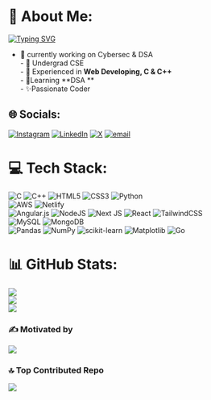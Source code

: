 # 💫 About Me:
[![Typing SVG](https://readme-typing-svg.demolab.com?font=Fira+Code&duration=2500&pause=500&width=435&lines=CSE+Undergrad;Cybersecurity+Enthusiast;Practicing+DSA)](https://git.io/typing-svg)
- 🔭 currently working on Cybersec & DSA<br>- 📗 Undergrad CSE<br>- 📙 Experienced in **Web Developing, C & C++**<br>- 📕Learning **DSA **<br>- ✨Passionate Coder 


## 🌐 Socials:
[![Instagram](https://img.shields.io/badge/Instagram-%23E4405F.svg?logo=Instagram&logoColor=white)](https://instagram.com/t) [![LinkedIn](https://img.shields.io/badge/LinkedIn-%230077B5.svg?logo=linkedin&logoColor=white)](https://linkedin.com/in/tirth1356) [![X](https://img.shields.io/badge/X-black.svg?logo=X&logoColor=white)](https://x.com/tirth1356) [![email](https://img.shields.io/badge/Email-D14836?logo=gmail&logoColor=white)](mailto:tirthpatel1356@gmail.com) 

# 💻 Tech Stack:
![C](https://img.shields.io/badge/c-%2300599C.svg?style=flat&logo=c&logoColor=white) ![C++](https://img.shields.io/badge/c++-%2300599C.svg?style=flat&logo=c%2B%2B&logoColor=white) ![HTML5](https://img.shields.io/badge/html5-%23E34F26.svg?style=flat&logo=html5&logoColor=white) ![CSS3](https://img.shields.io/badge/css3-%231572B6.svg?style=flat&logo=css3&logoColor=white) ![Python](https://img.shields.io/badge/python-3670A0?style=flat&logo=python&logoColor=ffdd54) 
<br>
![AWS](https://img.shields.io/badge/AWS-%23FF9900.svg?style=flat&logo=amazon-aws&logoColor=white) ![Netlify](https://img.shields.io/badge/netlify-%23000000.svg?style=flat&logo=netlify&logoColor=#00C7B7) 
<br>
![Angular.js](https://img.shields.io/badge/angular.js-%23E23237.svg?style=flat&logo=angularjs&logoColor=white) ![NodeJS](https://img.shields.io/badge/node.js-6DA55F?style=flat&logo=node.js&logoColor=white) ![Next JS](https://img.shields.io/badge/Next-black?style=flat&logo=next.js&logoColor=white) ![React](https://img.shields.io/badge/react-%2320232a.svg?style=flat&logo=react&logoColor=%2361DAFB) ![TailwindCSS](https://img.shields.io/badge/tailwindcss-%2338B2AC.svg?style=flat&logo=tailwind-css&logoColor=white)
<br>
![MySQL](https://img.shields.io/badge/mysql-4479A1.svg?style=flat&logo=mysql&logoColor=white) ![MongoDB](https://img.shields.io/badge/MongoDB-%234ea94b.svg?style=flat&logo=mongodb&logoColor=white)
<br>
![Pandas](https://img.shields.io/badge/pandas-%23150458.svg?style=flat&logo=pandas&logoColor=white) ![NumPy](https://img.shields.io/badge/numpy-%23013243.svg?style=flat&logo=numpy&logoColor=white) ![scikit-learn](https://img.shields.io/badge/scikit--learn-%23F7931E.svg?style=flat&logo=scikit-learn&logoColor=white) ![Matplotlib](https://img.shields.io/badge/Matplotlib-%23ffffff.svg?style=flat&logo=Matplotlib&logoColor=black) ![Go](https://img.shields.io/badge/go-%2300ADD8.svg?style=flat&logo=go&logoColor=white) 
# 📊 GitHub Stats:
![](https://github-readme-stats.vercel.app/api?username=tirthpatel1356&theme=nightowl&hide_border=true&include_all_commits=true&count_private=false)<br/>
![](https://nirzak-streak-stats.vercel.app/?user=tirthpatel1356&theme=nightowl&hide_border=true)<br/>
![](https://github-readme-stats.vercel.app/api/top-langs/?username=tirthpatel1356&theme=nightowl&hide_border=true&include_all_commits=true&count_private=false&layout=compact)

### ✍️ Motivated by
![](https://quotes-github-readme.vercel.app/api?type=horizontal&theme=radical)

### 🔝 Top Contributed Repo
![](https://github-contributor-stats.vercel.app/api?username=tirthpatel1356&limit=5&theme=dark&combine_all_yearly_contributions=true)

<!-- Proudly created with GPRM ( https://gprm.itsvg.in ) -->
